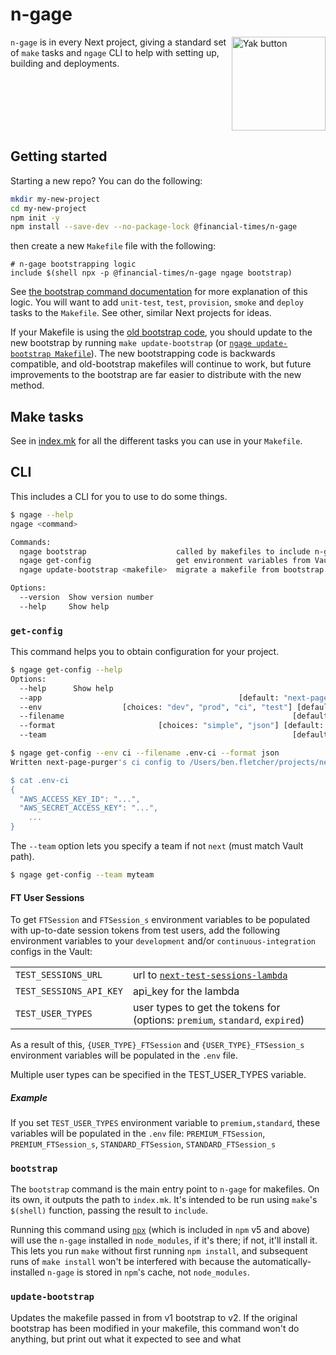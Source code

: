 # n-gage

<a href="https://docs.google.com/forms/d/e/1FAIpQLSf5InA7UJK9yNBCzidFKI_WNkfbl6of1eRlIACRspGXUcBx8A/viewform?usp=pp_url&entry.78759464=n-gage" target="_blank"><img src="https://i.imgur.com/UmScdZ4.png" alt="Yak button" border="0" align="right" width="150" title="Report a yak shaving incident for this repository"></a>

`n-gage` is in every Next project, giving a standard set of `make` tasks and `ngage` CLI to help with setting up, building and deployments.

<br clear="right">

## Getting started

Starting a new repo?  You can do the following:

```sh
mkdir my-new-project
cd my-new-project
npm init -y
npm install --save-dev --no-package-lock @financial-times/n-gage
```

then create a new `Makefile` file with the following:

```make
# n-gage bootstrapping logic
include $(shell npx -p @financial-times/n-gage ngage bootstrap)
```

See [the bootstrap command documentation](#bootstrap) for more explanation of this logic.  You will want to add `unit-test`, `test`, `provision`, `smoke` and `deploy` tasks to the `Makefile`. See other, similar Next projects for ideas.

If your Makefile is using the [old bootstrap code](https://github.com/Financial-Times/n-gage/blob/v2.0.4/README.md#getting-started), you should update to the new bootstrap by running `make update-bootstrap` (or [`ngage update-bootstrap Makefile`](#update-bootstrap)). The new bootstrapping code is backwards compatible, and old-bootstrap makefiles will continue to work, but future improvements to the bootstrap are far easier to distribute with the new method.

## Make tasks

See in [index.mk](index.mk) for all the different tasks you can use in your `Makefile`.

## CLI

This includes a CLI for you to use to do some things.

```sh
$ ngage --help
ngage <command>

Commands:
  ngage bootstrap                    called by makefiles to include n-gage
  ngage get-config                   get environment variables from Vault
  ngage update-bootstrap <makefile>  migrate a makefile from bootstrap v1 to v2

Options:
  --version  Show version number                                       [boolean]
  --help     Show help                                                 [boolean]
```

### `get-config`

This command helps you to obtain configuration for your project.

```sh
$ ngage get-config --help
Options:
  --help      Show help                                                [boolean]
  --app                                            [default: "next-page-purger"]
  --env                  [choices: "dev", "prod", "ci", "test"] [default: "dev"]
  --filename                                                   [default: ".env"]
  --format                       [choices: "simple", "json"] [default: "simple"]
  --team                                                       [default: "next"]

$ ngage get-config --env ci --filename .env-ci --format json
Written next-page-purger's ci config to /Users/ben.fletcher/projects/next-page-purger/.env-ci

$ cat .env-ci
{
  "AWS_ACCESS_KEY_ID": "...",
  "AWS_SECRET_ACCESS_KEY": "...",
	...
}
```

The `--team` option lets you specify a team if not `next` (must match Vault path).

```sh
$ ngage get-config --team myteam
```

#### FT User Sessions

To get `FTSession` and `FTSession_s` environment variables to be populated with up-to-date session tokens from test users, add the following environment variables to your `development` and/or `continuous-integration` configs in the Vault:

| | |
|---|---|
| `TEST_SESSIONS_URL` | url to [`next-test-sessions-lambda`](http://github.com/financial-times/next-test-sessions-lambda) |
| `TEST_SESSIONS_API_KEY` | api_key for the lambda |
| `TEST_USER_TYPES` | user types to get the tokens for (options: `premium`, `standard`, `expired`) |

As a result of this, `{USER_TYPE}_FTSession` and `{USER_TYPE}_FTSession_s` environment variables will be populated in the `.env` file.

Multiple user types can be specified in the TEST_USER_TYPES variable.

##### Example

If you set `TEST_USER_TYPES` environment variable to `premium,standard`, these variables will be populated in the `.env` file:
`PREMIUM_FTSession`, `PREMIUM_FTSession_s`, `STANDARD_FTSession`, `STANDARD_FTSession_s`

### `bootstrap`

The `bootstrap` command is the main entry point to `n-gage` for makefiles. On its own, it outputs the path to `index.mk`. It's intended to be run using `make`'s `$(shell)` function, passing the result to `include`.

Running this command using [`npx`](https://www.npmjs.com/package/npx) (which is included in `npm` v5 and above) will use the `n-gage` installed in `node_modules`, if it's there; if not, it'll install it. This lets you run `make` without first running `npm install`, and subsequent runs of `make install` won't be interfered with because the automatically-installed `n-gage` is stored in `npm`'s cache, not `node_modules`.

### `update-bootstrap`

Updates the makefile passed in from v1 bootstrap to v2. If the original bootstrap has been modified in your makefile, this command won't do anything, but print out what it expected to see and what

